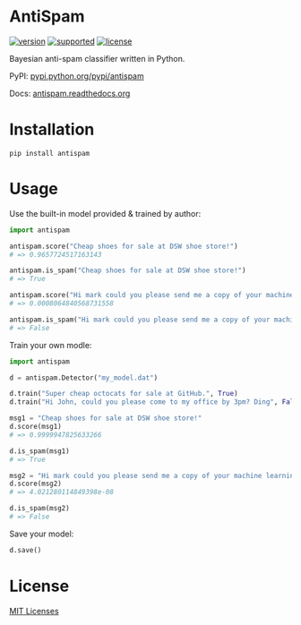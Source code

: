 # AntiSpam

[![version](https://img.shields.io/pypi/v/antispam.svg?label=version)](https://pypi.python.org/pypi/antispam/)
[![supported](https://img.shields.io/pypi/pyversions/antispam.svg)](https://pypi.python.org/pypi/antispam/)
[![license](https://img.shields.io/pypi/l/antispam.svg)](https://opensource.org/licenses/MIT)

Bayesian anti-spam classifier written in Python.

PyPI: [pypi.python.org/pypi/antispam](https://pypi.python.org/pypi/antispam)

Docs: [antispam.readthedocs.org](http://antispam.readthedocs.org)

# Installation

```
pip install antispam
```

# Usage

Use the built-in model provided & trained by author:

```python
import antispam

antispam.score("Cheap shoes for sale at DSW shoe store!")
# => 0.9657724517163143

antispam.is_spam("Cheap shoes for sale at DSW shoe store!")
# => True

antispam.score("Hi mark could you please send me a copy of your machine learning homework? thanks")
# => 0.0008064840568731558

antispam.is_spam("Hi mark could you please send me a copy of your machine learning homework? thanks")
# => False

```

Train your own modle:

```python
import antispam

d = antispam.Detector("my_model.dat")

d.train("Super cheap octocats for sale at GitHub.", True)
d.train("Hi John, could you please come to my office by 3pm? Ding", False)

msg1 = "Cheap shoes for sale at DSW shoe store!"
d.score(msg1)
# => 0.9999947825633266

d.is_spam(msg1)
# => True

msg2 = "Hi mark could you please send me a copy of your machine learning homework? thanks"
d.score(msg2)
# => 4.021280114849398e-08

d.is_spam(msg2)
# => False
```

Save your model:

```python
d.save()
```

# License

[MIT Licenses](https://opensource.org/licenses/MIT)

